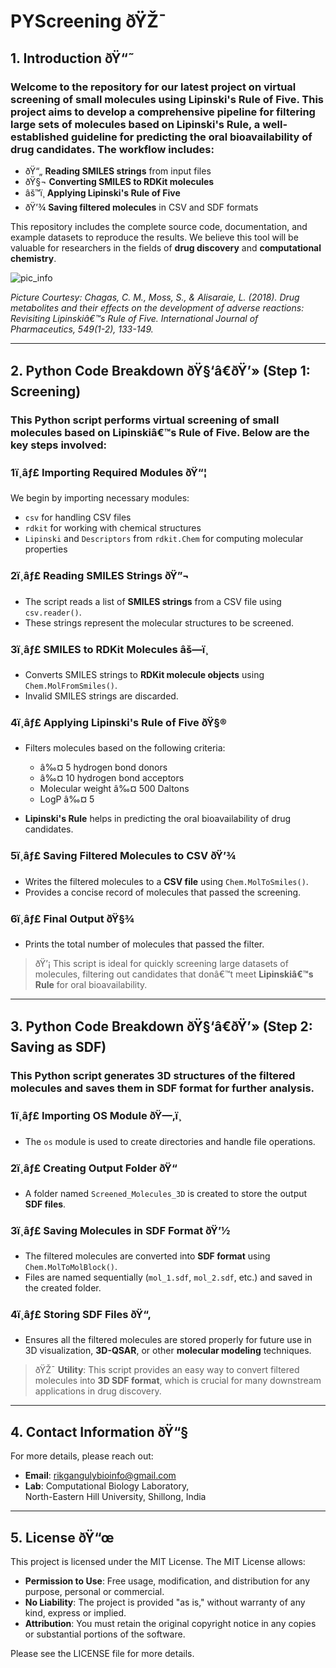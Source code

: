 
# PYScreening ðŸŽ¯
## 1. **Introduction** ðŸ“˜
### Welcome to the repository for our latest project on virtual screening of small molecules using **Lipinski's Rule of Five**. This project aims to develop a comprehensive pipeline for filtering large sets of molecules based on **Lipinski's Rule**, a well-established guideline for predicting the oral bioavailability of drug candidates. The workflow includes:

- ðŸ“„ **Reading SMILES strings** from input files
- ðŸ§¬ **Converting SMILES to RDKit molecules**
- âš™ï¸ **Applying Lipinski's Rule of Five**
- ðŸ’¾ **Saving filtered molecules** in CSV and SDF formats

This repository includes the complete source code, documentation, and example datasets to reproduce the results. We believe this tool will be valuable for researchers in the fields of **drug discovery** and **computational chemistry**.

![pic_info](https://user-images.githubusercontent.com/45164491/213928955-f94c8260-fd60-457d-be9d-500662abe62e.png)

*Picture Courtesy: Chagas, C. M., Moss, S., & Alisaraie, L. (2018). Drug metabolites and their effects on the development of adverse reactions: Revisiting Lipinskiâ€™s Rule of Five. International Journal of Pharmaceutics, 549(1-2), 133-149.*

---

## 2. **Python Code Breakdown** ðŸ§‘â€ðŸ’» (Step 1: Screening)
### This Python script performs virtual screening of small molecules based on **Lipinskiâ€™s Rule of Five**. Below are the key steps involved:

### 1ï¸âƒ£ **Importing Required Modules** ðŸ“¦
We begin by importing necessary modules:
- `csv` for handling CSV files
- `rdkit` for working with chemical structures
- `Lipinski` and `Descriptors` from `rdkit.Chem` for computing molecular properties

### 2ï¸âƒ£ **Reading SMILES Strings** ðŸ”¬
- The script reads a list of **SMILES strings** from a CSV file using `csv.reader()`.
- These strings represent the molecular structures to be screened.

### 3ï¸âƒ£ **SMILES to RDKit Molecules** âš—ï¸
- Converts SMILES strings to **RDKit molecule objects** using `Chem.MolFromSmiles()`.
- Invalid SMILES strings are discarded.

### 4ï¸âƒ£ **Applying Lipinski's Rule of Five** ðŸ§®
- Filters molecules based on the following criteria:
  - â‰¤ 5 hydrogen bond donors
  - â‰¤ 10 hydrogen bond acceptors
  - Molecular weight â‰¤ 500 Daltons
  - LogP â‰¤ 5

- **Lipinski's Rule** helps in predicting the oral bioavailability of drug candidates. 

### 5ï¸âƒ£ **Saving Filtered Molecules to CSV** ðŸ’¾
- Writes the filtered molecules to a **CSV file** using `Chem.MolToSmiles()`.
- Provides a concise record of molecules that passed the screening.

### 6ï¸âƒ£ **Final Output** ðŸ§¾
- Prints the total number of molecules that passed the filter.

> ðŸ’¡ This script is ideal for quickly screening large datasets of molecules, filtering out candidates that donâ€™t meet **Lipinskiâ€™s Rule** for oral bioavailability.

---

## 3. **Python Code Breakdown** ðŸ§‘â€ðŸ’» (Step 2: Saving as SDF)
### This Python script generates **3D structures** of the filtered molecules and saves them in **SDF format** for further analysis. 

### 1ï¸âƒ£ **Importing OS Module** ðŸ—‚ï¸
- The `os` module is used to create directories and handle file operations.

### 2ï¸âƒ£ **Creating Output Folder** ðŸ“
- A folder named `Screened_Molecules_3D` is created to store the output **SDF files**.

### 3ï¸âƒ£ **Saving Molecules in SDF Format** ðŸ’½
- The filtered molecules are converted into **SDF format** using `Chem.MolToMolBlock()`.
- Files are named sequentially (`mol_1.sdf`, `mol_2.sdf`, etc.) and saved in the created folder.

### 4ï¸âƒ£ **Storing SDF Files** ðŸ“‚
- Ensures all the filtered molecules are stored properly for future use in 3D visualization, **3D-QSAR**, or other **molecular modeling** techniques.

> ðŸŽ¯ **Utility**: This script provides an easy way to convert filtered molecules into **3D SDF format**, which is crucial for many downstream applications in drug discovery.

---

## 4. **Contact Information** ðŸ“§

For more details, please reach out:

- **Email**: [rikgangulybioinfo@gmail.com](mailto:rikgangulybioinfo@gmail.com)
- **Lab**: Computational Biology Laboratory,  
  North-Eastern Hill University, Shillong, India

---

## 5. **License** ðŸ“œ
This project is licensed under the MIT License. The MIT License allows:

- **Permission to Use**: Free usage, modification, and distribution for any purpose, personal or commercial.
- **No Liability**: The project is provided "as is," without warranty of any kind, express or implied.
- **Attribution**: You must retain the original copyright notice in any copies or substantial portions of the software.

Please see the LICENSE file for more details.

